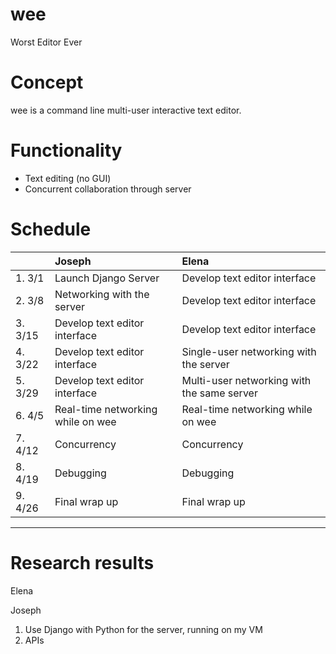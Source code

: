 # wee
Worst Editor Ever

# Concept
wee is a command line multi-user interactive text editor.

# Functionality
- Text editing (no GUI)
- Concurrent collaboration through server

# Schedule
|        |Joseph                           |Elena                                     |
|:-------|:--------------------------------|:-----------------------------------------|
|1.  3/1 |Launch Django Server             |Develop text editor interface             |
|2.  3/8 |Networking with the server       |Develop text editor interface             |
|3.  3/15|Develop text editor interface    |Develop text editor interface             |
|4.  3/22|Develop text editor interface    |Single-user networking with the server    |
|5.  3/29|Develop text editor interface    |Multi-user networking with the same server|
|6.  4/5 |Real-time networking while on wee|Real-time networking while on wee         |
|7.  4/12|Concurrency                      |Concurrency                               |
|8.  4/19|Debugging                        |Debugging                                 |
|9.  4/26|Final wrap up                    |Final wrap up                             |
---------------------------------------------------------------------------------------

# Research results
Elena



Joseph
1. Use Django with Python for the server, running on my VM
2. APIs 
